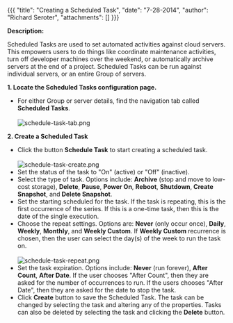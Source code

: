 {{{
  "title": "Creating a Scheduled Task",
  "date": "7-28-2014",
  "author": "Richard Seroter",
  "attachments": []
}}}

<p><strong>Description:</strong>
</p>
<p>Scheduled Tasks are used to set automated activities against cloud servers. This empowers users to do things like coordinate maintenance activities, turn off developer machines over the weekend, or automatically archive servers at the end of a project.
  Scheduled Tasks can be run against individual servers, or an entire Group of servers.</p>
<div><strong>1. Locate the Scheduled Tasks configuration page.</strong>
</div>
<ul>
  <li>For either Group or server details, find the navigation tab called <strong>Scheduled Tasks</strong>.
    <br />
    <br /><img src="https://t3n.zendesk.com/attachments/token/vHkSgU6iuSOQgJDX876WJvyKL/?name=schedule-task-tab.png" alt="schedule-task-tab.png" />
  </li>
</ul>
<div><strong>2. Create a Scheduled Task</strong>
</div>
<ul>
  <li>Click the button <strong>Schedule Task</strong>&nbsp;to start creating a scheduled task.
    <br />
    <br /><img src="https://t3n.zendesk.com/attachments/token/YIuGFw0XogW9NA6ZcPROsKjoW/?name=schedule-task-create.png" alt="schedule-task-create.png" />
  </li>
  <li>Set the status of the task to "On" (active) or "Off" (inactive).</li>
  <li>Select the type of task. Options include: <strong>Archive</strong> (stop and move to low-cost storage), <strong>Delete</strong>, <strong>Pause</strong>, <strong>Power On</strong>, <strong>Reboot</strong>, <strong>Shutdown</strong>,<strong>&nbsp;Create Snapshot</strong>,
    and<strong>&nbsp;Delete Snapshot</strong>.</li>
  <li>Set the starting scheduled for the task. If the task is repeating, this is the first occurrence of the series. If this is a one-time task, then this is the date of the single execution.</li>
  <li>Choose the repeat settings. Options are: <strong>Never</strong> (only occur once), <strong>Daily</strong>, <strong>Weekly</strong>, <strong>Monthly</strong>, and <strong>Weekly Custom</strong>.&nbsp;If&nbsp;<strong>Weekly Custom&nbsp;</strong>recurrence
    is chosen, then the user can select&nbsp;the day(s) of the week to run the task on.
    <br />
    <br /><img src="https://t3n.zendesk.com/attachments/token/PxHg3pcYML7TNGMbSmApJLeqW/?name=schedule-task-repeat.png" alt="schedule-task-repeat.png" />
  </li>
  <li>Set the task expiration. Options include: <strong>Never</strong> (run forever), <strong>After Count</strong>, <strong>After Date</strong>. If the user chooses "After Count", then they are asked for the number of occurrences to run. If the users chooses
    "After Date", then they are asked for the date to stop the task.</li>
  <li>Click <strong>Create</strong>&nbsp;button to save the Scheduled Task. The task can be changed by selecting the task and altering any of the properties. Tasks can also be deleted by selecting the task and clicking the <strong>Delete</strong>&nbsp;button.</li>
</ul>